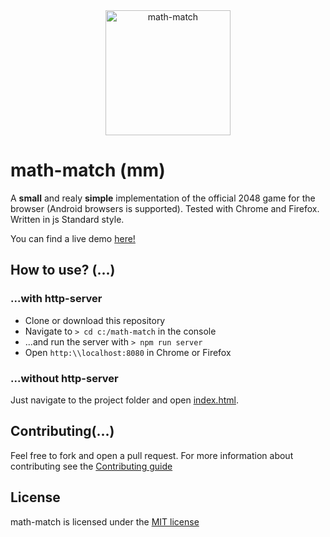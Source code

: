<div align="center"><a href="https://aerobird98.github.io/page/lib/img/math-match.svg"><img src="https://aerobird98.github.io/page/lib/img/math-match.svg" alt="math-match" width="200"></a></div>

# math-match (**mm**)

A **small** and realy **simple** implementation of the official 2048 game for the browser (Android browsers is supported).
Tested with Chrome and Firefox. Written in js Standard style.

You can find a live demo [here!](https://aerobird98.github.io/math-match/)

## How to use? (...)

### ...with http-server

- Clone or download this repository
- Navigate to `> cd c:/math-match` in the console
- ...and run the server with `> npm run server`
- Open `http:\\localhost:8080` in Chrome or Firefox

### ...without http-server

Just navigate to the project folder and open [index.html](https://github.com/Aerobird98/math-match/blob/master/index.html).

## Contributing(...)

Feel free to fork and open a pull request.
For more information about contributing see the [Contributing guide](https://github.com/Aerobird98/math-match/blob/master/CONTRIBUTING.md)

## License
math-match is licensed under the [MIT license](https://raw.githubusercontent.com/Aerobird98/math-match/master/LICENSE.txt)
